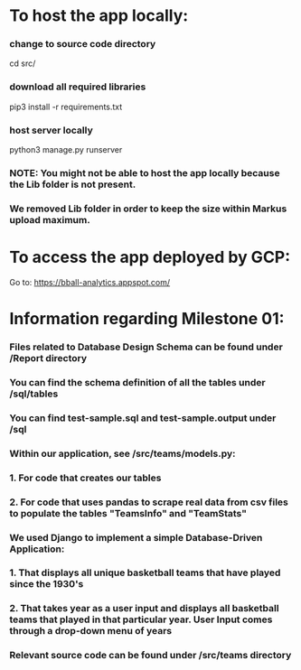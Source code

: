 # To host the app locally:

### change to source code directory
cd src/

### download all required libraries
pip3 install -r requirements.txt

### host server locally
python3 manage.py runserver

### NOTE: You might not be able to host the app locally because the Lib folder is not present.
### We removed Lib folder in order to keep the size within Markus upload maximum.


# To access the app deployed by GCP:
Go to: https://bball-analytics.appspot.com/

# Information regarding Milestone 01:

### Files related to Database Design Schema can be found under /Report directory

### You can find the schema definition of all the tables under /sql/tables 
### You can find test-sample.sql and test-sample.output under /sql

### Within our application, see /src/teams/models.py:
### 1. For code that creates our tables
### 2. For code that uses pandas to scrape real data from csv files to populate the tables "TeamsInfo" and "TeamStats"

### We used Django to implement a simple Database-Driven Application:
### 1. That displays all unique basketball teams that have played since the 1930's
### 2. That takes year as a user input and displays all basketball teams that played in that particular year. User Input comes through a drop-down menu of years

### Relevant source code can be found under /src/teams directory
 
